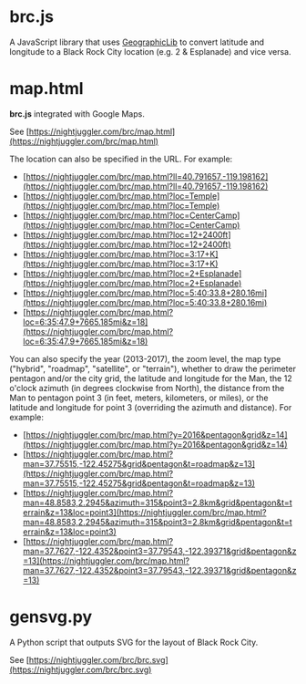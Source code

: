 # brc.js

A JavaScript library that uses [GeographicLib](https://geographiclib.sourceforge.io/html/js/index.html)
to convert latitude and longitude to a Black Rock City location (e.g. 2 &amp; Esplanade) and vice versa.

# map.html

**brc.js** integrated with Google Maps.

See [https://nightjuggler.com/brc/map.html](https://nightjuggler.com/brc/map.html)

The location can also be specified in the URL. For example:

* [https://nightjuggler.com/brc/map.html?ll=40.791657,-119.198162](https://nightjuggler.com/brc/map.html?ll=40.791657,-119.198162)
* [https://nightjuggler.com/brc/map.html?loc=Temple](https://nightjuggler.com/brc/map.html?loc=Temple)
* [https://nightjuggler.com/brc/map.html?loc=CenterCamp](https://nightjuggler.com/brc/map.html?loc=CenterCamp)
* [https://nightjuggler.com/brc/map.html?loc=12+2400ft](https://nightjuggler.com/brc/map.html?loc=12+2400ft)
* [https://nightjuggler.com/brc/map.html?loc=3:17+K](https://nightjuggler.com/brc/map.html?loc=3:17+K)
* [https://nightjuggler.com/brc/map.html?loc=2+Esplanade](https://nightjuggler.com/brc/map.html?loc=2+Esplanade)
* [https://nightjuggler.com/brc/map.html?loc=5:40:33.8+280.16mi](https://nightjuggler.com/brc/map.html?loc=5:40:33.8+280.16mi)
* [https://nightjuggler.com/brc/map.html?loc=6:35:47.9+7665.185mi&z=18](https://nightjuggler.com/brc/map.html?loc=6:35:47.9+7665.185mi&z=18)

You can also specify
the year (2013-2017),
the zoom level,
the map type ("hybrid", "roadmap", "satellite", or "terrain"),
whether to draw the perimeter pentagon and/or the city grid,
the latitude and longitude for the Man,
the 12 o'clock azimuth (in degrees clockwise from North),
the distance from the Man to pentagon point 3 (in feet, meters, kilometers, or miles),
or the latitude and longitude for point 3 (overriding the azimuth and distance).
For example:

* [https://nightjuggler.com/brc/map.html?y=2016&pentagon&grid&z=14](https://nightjuggler.com/brc/map.html?y=2016&pentagon&grid&z=14)
* [https://nightjuggler.com/brc/map.html?man=37.75515,-122.45275&grid&pentagon&t=roadmap&z=13](https://nightjuggler.com/brc/map.html?man=37.75515,-122.45275&grid&pentagon&t=roadmap&z=13)
* [https://nightjuggler.com/brc/map.html?man=48.8583,2.2945&azimuth=315&point3=2.8km&grid&pentagon&t=terrain&z=13&loc=point3](https://nightjuggler.com/brc/map.html?man=48.8583,2.2945&azimuth=315&point3=2.8km&grid&pentagon&t=terrain&z=13&loc=point3)
* [https://nightjuggler.com/brc/map.html?man=37.7627,-122.4352&point3=37.79543,-122.39371&grid&pentagon&z=13](https://nightjuggler.com/brc/map.html?man=37.7627,-122.4352&point3=37.79543,-122.39371&grid&pentagon&z=13)

# gensvg.py

A Python script that outputs SVG for the layout of Black Rock City.

See [https://nightjuggler.com/brc/brc.svg](https://nightjuggler.com/brc/brc.svg)

